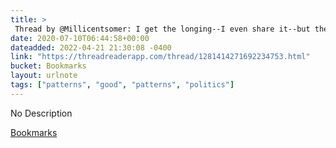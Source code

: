 ```yaml
---
title: > 
 Thread by @Millicentsomer: I get the longing--I even share it--but the naivete is annoying. Online pundits should know (and factor in) that social media as a "public s…
date: 2020-07-10T06:44:58+00:00
dateadded: 2022-04-21 21:30:08 -0400
link: "https://threadreaderapp.com/thread/1281414271692234753.html"
bucket: Bookmarks
layout: urlnote
tags: ["patterns", "good", "patterns", "politics"]
--- 
```

No Description
 <!-- end excerpt --> 
<div class='bucket'><a class='internal-link' href='/buckets/bookmarks'>Bookmarks</a></div> 
